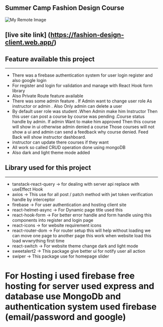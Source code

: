 ## Summer Camp Fashion Design Course
![My Remote Image](https://i.ibb.co/nLzZd39/FASHION-DESIGN-removebg-preview.png)

## [live site link] (https://fashion-design-client.web.app/)


## Feature available this project
---

- There was a firebase authentication system for user login register and also google login
- For register and login for validation and manage with React Hook form library
- Also Private Route feature available
- There was some admin feature . If Admin want to change user role As instructor or admin . Also Only admin can delete a user
- By default user role was student .When Admin make him Instructor Then this user can post a course by course was pending .Course status handle by admin. If admin Want to make him approved Then this course will show in ui otherwise admin denied a course Those courses will not show a ui and admin can send a feedback why course denied. Feed Back will show instructor dashboard.
- instructor can update there courses if they want
- All work so called CRUD operation done using mongoDB
- Also dark and light theme mode added

## Library used for this project
---
- tanstack-react-query -> for dealing with server api replace with useEffect Hook
- axios -> This use for all post / patch method with jwt token verification handle by interceptor
- firebase -> For user authentication and hosting client site
- react-helmet-async -> For Dynamic page title used this
- react-hook-form -> For better error handle and form handle using this components into register and login page
- react-icons -> for website requirement icons
- react-router-dom -> For router setup this will help without loading we can move one page to another page this work when website load this load wvwrything first time
- react-switch -> For website theme change dark and light mode
- sweetalert2 -> This package give better ui for notify user all action
- swiper -> This package use for homepage slider

# For Hosting i used firebase free hosting for server used express and database use MongoDb and authentication system used firebase (email/password and google)

